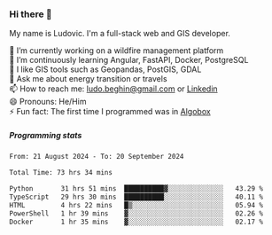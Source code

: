 ### Hi there 👋

My name is Ludovic. I'm a full-stack web and GIS developer.

 🔭 I’m currently working on a wildfire management platform<br/>
 🌱 I’m continuously learning Angular, FastAPI, Docker, PostgreSQL<br/>
 👯 I like GIS tools such as Geopandas, PostGIS, GDAL<br/>
 💬 Ask me about energy transition or travels<br/>
 📫 How to reach me: ludo.beghin@gmail.com or [Linkedin](https://www.linkedin.com/in/ludovic-beghin/)<br/>
 😄 Pronouns: He/Him<br/>
 ⚡ Fun fact: The first time I programmed was in [Algobox](https://fr.wikipedia.org/wiki/Algobox)<br/>

##### Programming stats
<!--START_SECTION:waka-->

```txt
From: 21 August 2024 - To: 20 September 2024

Total Time: 73 hrs 34 mins

Python       31 hrs 51 mins  ██████████▓░░░░░░░░░░░░░░   43.29 %
TypeScript   29 hrs 30 mins  ██████████░░░░░░░░░░░░░░░   40.11 %
HTML         4 hrs 22 mins   █▒░░░░░░░░░░░░░░░░░░░░░░░   05.94 %
PowerShell   1 hr 39 mins    ▓░░░░░░░░░░░░░░░░░░░░░░░░   02.26 %
Docker       1 hr 35 mins    ▓░░░░░░░░░░░░░░░░░░░░░░░░   02.17 %
```

<!--END_SECTION:waka-->
